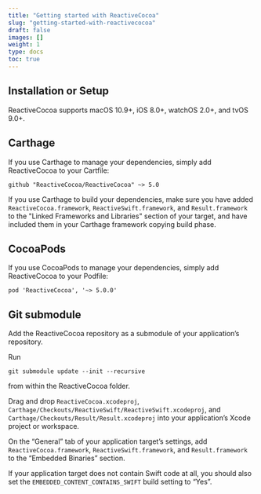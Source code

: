 ```yaml
---
title: "Getting started with ReactiveCocoa"
slug: "getting-started-with-reactivecocoa"
draft: false
images: []
weight: 1
type: docs
toc: true
---
```


## Installation or Setup
ReactiveCocoa supports macOS 10.9+, iOS 8.0+, watchOS 2.0+, and tvOS 9.0+.

Carthage
--------

If you use Carthage to manage your dependencies, simply add ReactiveCocoa to your Cartfile:

    github "ReactiveCocoa/ReactiveCocoa" ~> 5.0

If you use Carthage to build your dependencies, make sure you have added `ReactiveCocoa.framework`, `ReactiveSwift.framework`, and `Result.framework` to the "Linked Frameworks and Libraries" section of your target, and have included them in your Carthage framework copying build phase.

CocoaPods
---------

If you use CocoaPods to manage your dependencies, simply add ReactiveCocoa to your Podfile:

    pod 'ReactiveCocoa', '~> 5.0.0'

Git submodule
-------------

Add the ReactiveCocoa repository as a submodule of your application’s repository.

Run 

    git submodule update --init --recursive 

from within the ReactiveCocoa folder.

Drag and drop `ReactiveCocoa.xcodeproj`, `Carthage/Checkouts/ReactiveSwift/ReactiveSwift.xcodeproj`, and `Carthage/Checkouts/Result/Result.xcodeproj` into your application’s Xcode project or workspace.

On the “General” tab of your application target’s settings, add `ReactiveCocoa.framework`, `ReactiveSwift.framework`, and `Result.framework` to the “Embedded Binaries” section.

If your application target does not contain Swift code at all, you should also set the `EMBEDDED_CONTENT_CONTAINS_SWIFT` build setting to “Yes”.




